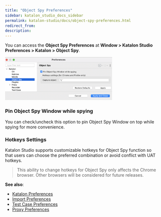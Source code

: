 ```yaml
---
title: "Object Spy Preferences" 
sidebar: katalon_studio_docs_sidebar
permalink: katalon-studio/docs/object-spy-preferences.html 
redirect_from:
description: 
---
```


You can access the **Object Spy Preferences** at **Window > Katalon Studio Preferences > Katalon > Object Spy**.

   <img src="https://github.com/katalon-studio/docs-images/raw/master/katalon-studio/docs/object-spy-preferences/object-spy.png" width="70%" alt="Object spy preferences">

### Pin Object Spy Window while spying

You can check/uncheck this option to pin Object Spy Window on top while spying for more convenience.

### Hotkeys Settings

Katalon Studio supports customizable hotkeys for Object Spy function so that users can choose the preferred combination or avoid conflict with UAT hotkeys.

> This ability to change hotkeys for Object Spy only affects the Chrome browser. Other browsers will be considered for future releases.

**See also**:

- [Katalon Preferences](https://docs.katalon.com/katalon-studio/docs/katalon-studio-preferences.html)
- [Import Preferences](https://docs.katalon.com/katalon-studio/docs/import-preferences.html)
- [Test Case Preferences](https://docs.katalon.com/katalon-studio/docs/test-case-preferences.html)
- [Proxy Preferences](https://docs.katalon.com/katalon-studio/docs/proxy-preferences.html)
